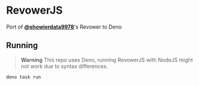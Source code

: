# RevowerJS

Port of **[@showierdata9978](https://github.com/showierdata9978)**'s Revower to
Deno

## Running

> **Warning** This repo uses Deno, running RevowerJS with NodeJS might not work due to syntax differences.

```sh
deno task run
```
